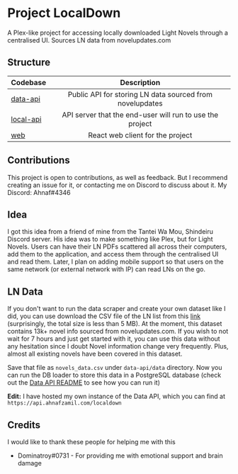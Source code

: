 # Project LocalDown

A Plex-like project for accessing locally downloaded Light Novels through a centralised UI. Sources LN data from novelupdates.com


## Structure

| Codebase               |                       Description                        |
| :--------------------- | :------------------------------------------------------: |
| [data-api](data-api)   | Public API for storing LN data sourced from novelupdates |
| [local-api](local-api) | API server that the end-user will run to use the project |
| [web](web)             |             React web client for the project             |

## Contributions

This project is open to contributions, as well as feedback. But I recommend creating an issue for it, or contacting me on Discord to discuss about it. My Discord: Ahnaf#4346

## Idea

I got this idea from a friend of mine from the Tantei Wa Mou, Shindeiru Discord server. His idea was to make something like Plex, but for Light Novels. Users can have their LN PDFs scattered all across their computers, add them to the application, and access them through the centralised UI and read them. Later, I plan on adding mobile support so that users on the same network (or external network with IP) can read LNs on the go.

## LN Data

If you don't want to run the data scraper and create your own dataset like I did, you can use download the CSV file of the LN list from this [link](https://cdn.discordapp.com/attachments/774289170545377290/1013840731984637962/novels_data.csv) (surprisingly, the total size is less than 5 MB). At the moment, this dataset contains 13k+ novel info sourced from novelupdates.com. If you wish to not wait for 7 hours and just get started with it, you can use this data without any hesitation since I doubt Novel information change very frequently. Plus, almost all existing novels have been covered in this dataset.

Save that file as `novels_data.csv` under `data-api/data` directory. Now you can run the DB loader to store this data in a PostgreSQL database (check out the [Data API README](data-api/README.md) to see how you can run it)

**Edit:** I have hosted my own instance of the Data API, which you can find at `https://api.ahnafzamil.com/localdown`

## Credits

I would like to thank these people for helping me with this

- Dominatroy#0731 - For providing me with emotional support and brain damage
